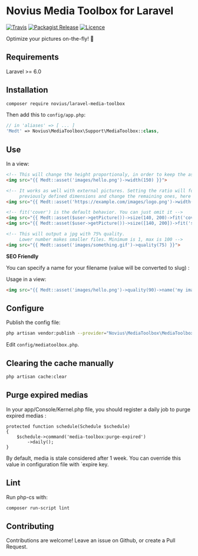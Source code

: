 # Novius Media Toolbox for Laravel
[![Travis](https://img.shields.io/travis/novius/laravel-media-toolbox.svg?maxAge=1800&style=flat-square)](https://travis-ci.org/novius/laravel-media-toolbox)
[![Packagist Release](https://img.shields.io/packagist/v/novius/laravel-media-toolbox.svg?maxAge=1800&style=flat-square)](https://packagist.org/packages/novius/laravel-media-toolbox)
[![Licence](https://img.shields.io/packagist/l/novius/laravel-media-toolbox.svg?maxAge=1800&style=flat-square)](https://github.com/novius/laravel-media-toolbox#licence)

Optimize your pictures on-the-fly! 🛫

## Requirements

Laravel >= 6.0

## Installation

```sh
composer require novius/laravel-media-toolbox
```

Then add this to `config/app.php`:

```php
// in 'aliases' => [ ... ]
'Medt' => Novius\MediaToolbox\Support\MediaToolbox::class,
```

## Use

In a view:

```html
<!-- This will change the height proportionaly, in order to keep the aspect -->
<img src="{{ Medt::asset('images/hello.png')->width(150) }}">

<!-- It works as well with external pictures. Setting the ratio will force
     previously defined dimensions and change the remaining ones, here the height -->
<img src="{{ Medt::asset('https://example.com/images/logo.png')->width(500)->ratio(16/9) }}">

<!-- fit('cover') is the default behavior. You can just omit it -->
<img src="{{ Medt::asset($user->getPicture())->size(140, 200)->fit('cover') }}">
<img src="{{ Medt::asset($user->getPicture())->size([140, 200])->fit('stretch') }}">

<!-- This will output a jpg with 75% quality.
     Lower number makes smaller files. Minimum is 1, max is 100 -->
<img src="{{ Medt::asset('images/something.gif')->quality(75) }}">
```

**SEO Friendly**

You can specify a name for your filename (value will be converted to slug) :

Usage in a view:

```html
<img src="{{ Medt::asset('images/hello.png')->quality(90)->name('my image') }}">
```

## Configure

Publish the config file:

```sh
php artisan vendor:publish --provider="Novius\MediaToolbox\MediaToolboxServiceProvider"
```

Edit `config/mediatoolbox.php`.

## Clearing the cache manually

```sh
php artisan cache:clear
```

## Purge expired medias

In your app/Console/Kernel.php file, you should register a daily job to purge expired medias :

```
protected function schedule(Schedule $schedule)
{
    $schedule->command('media-toolbox:purge-expired')
        ->daily();
}
```

By default, media is stale considered after 1 week. You can override this value in configuration file with `expire key.

## Lint

Run php-cs with:

```sh
composer run-script lint
```

## Contributing

Contributions are welcome!
Leave an issue on Github, or create a Pull Request.

